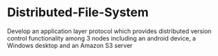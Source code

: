 # Distributed-File-System
Develop an application layer protocol which provides distributed version control functionality among 3 nodes including an android device, a Windows desktop and an Amazon S3 server
